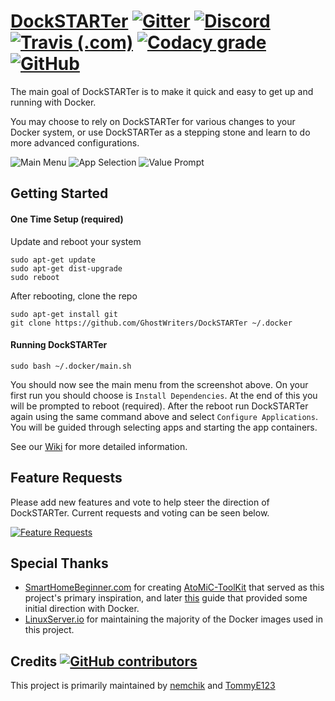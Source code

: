 # [DockSTARTer](https://ghostwriters.github.io/DockSTARTer/) [![Gitter](https://img.shields.io/gitter/room/GhostWriters/DockSTARTer.svg?logo=gitter-white)](https://gitter.im/GhostWriters/DockSTARTer) [![Discord](https://img.shields.io/discord/477959324183035936.svg?logo=discord)](https://discord.gg/YFyJpmH) [![Travis (.com)](https://img.shields.io/travis/com/GhostWriters/DockSTARTer.svg?logo=travis)](https://travis-ci.com/GhostWriters/DockSTARTer) [![Codacy grade](https://img.shields.io/codacy/grade/8b0d850b18a64b3fa3c7514ca33855f3.svg)](https://www.codacy.com/app/GhostWriters/DockSTARTer) [![GitHub](https://img.shields.io/github/license/GhostWriters/DockSTARTer.svg)](https://github.com/GhostWriters/DockSTARTer/blob/master/LICENSE.md)

The main goal of DockSTARTer is to make it quick and easy to get up and running with Docker.

You may choose to rely on DockSTARTer for various changes to your Docker system, or use DockSTARTer as a stepping stone and learn to do more advanced configurations.

![Main Menu](https://i.imgur.com/eFUnl9o.png)
![App Selection](https://i.imgur.com/iNIRPPc.png)
![Value Prompt](https://i.imgur.com/XrrYJ4r.png)

## Getting Started

#### One Time Setup (required)
Update and reboot your system
```
sudo apt-get update
sudo apt-get dist-upgrade
sudo reboot
```
After rebooting, clone the repo
```
sudo apt-get install git
git clone https://github.com/GhostWriters/DockSTARTer ~/.docker
```

#### Running DockSTARTer
```
sudo bash ~/.docker/main.sh
```
You should now see the main menu from the screenshot above. On your first run you should choose is `Install Dependencies`. At the end of this you will be prompted to reboot (required). After the reboot run DockSTARTer again using the same command above and select `Configure Applications`. You will be guided through selecting apps and starting the app containers.

See our [Wiki](https://github.com/GhostWriters/DockSTARTer/wiki/) for more detailed information.

## Feature Requests

Please add new features and vote to help steer the direction of DockSTARTer. Current requests and voting can be seen below.

[![Feature Requests](http://feathub.com/GhostWriters/DockSTARTer?format=svg)](http://feathub.com/GhostWriters/DockSTARTer)

## Special Thanks

-   [SmartHomeBeginner.com](https://www.smarthomebeginner.com/) for creating [AtoMiC-ToolKit](https://github.com/htpcBeginner/AtoMiC-ToolKit) that served as this project's primary inspiration, and later [this](https://www.smarthomebeginner.com/docker-home-media-server-2018-basic/) guide that provided some initial direction with Docker.
-   [LinuxServer.io](https://www.linuxserver.io/) for maintaining the majority of the Docker images used in this project.

## Credits [![GitHub contributors](https://img.shields.io/github/contributors/GhostWriters/DockSTARTer.svg)](https://GitHub.com/GhostWriters/DockSTARTer/graphs/contributors/)

This project is primarily maintained by [nemchik](https://github.com/GhostWriters/DockSTARTer/commits?author=nemchik) and [TommyE123](https://github.com/GhostWriters/DockSTARTer/commits?author=TommyE123)

